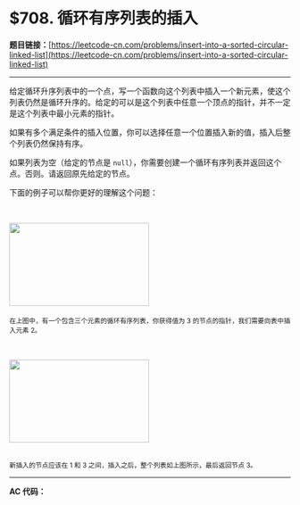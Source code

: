 # $708. 循环有序列表的插入

**题目链接：**[https://leetcode-cn.com/problems/insert-into-a-sorted-circular-linked-list](https://leetcode-cn.com/problems/insert-into-a-sorted-circular-linked-list)

---

<div class="content__1Y2H">
 <div class="notranslate">
  <p>给定循环升序列表中的一个点，写一个函数向这个列表中插入一个新元素，使这个列表仍然是循环升序的。给定的可以是这个列表中任意一个顶点的指针，并不一定是这个列表中最小元素的指针。</p> 
  <p>如果有多个满足条件的插入位置，你可以选择任意一个位置插入新的值，插入后整个列表仍然保持有序。</p> 
  <p>如果列表为空（给定的节点是 <code>null</code>），你需要创建一个循环有序列表并返回这个点。否则。请返回原先给定的节点。</p> 
  <p>下面的例子可以帮你更好的理解这个问题：</p> 
  <p>&nbsp;</p> 
  <p><img style="height: 149px; width: 250px;" src="../uploads/2019/01/19/example_1_before_65p.jpg" alt=""><br> <br> <small>在上图中，有一个包含三个元素的循环有序列表，你获得值为 3 的节点的指针，我们需要向表中插入元素 2。</small></p> 
  <p>&nbsp;</p> 
  <p><img style="height: 149px; width: 250px;" src="../uploads/2019/01/19/example_1_after_65p.jpg" alt=""><br> &nbsp;</p> 
  <p><small>新插入的节点应该在 1 和 3 之间，插入之后，整个列表如上图所示，最后返回节点 3。</small></p> 
 </div>
</div>

---

**AC 代码：**

```java

```
